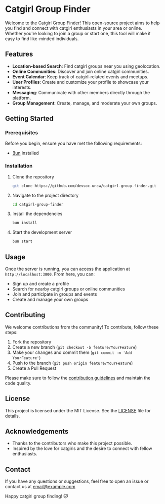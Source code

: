 # Catgirl Group Finder

Welcome to the Catgirl Group Finder! This open-source project aims to help you find and connect with catgirl enthusiasts in your area or online. Whether you're looking to join a group or start one, this tool will make it easy to find like-minded individuals.

## Features

- **Location-based Search**: Find catgirl groups near you using geolocation.
- **Online Communities**: Discover and join online catgirl communities.
- **Event Calendar**: Keep track of catgirl-related events and meetups.
- **User Profiles**: Create and customize your profile to showcase your interests.
- **Messaging**: Communicate with other members directly through the platform.
- **Group Management**: Create, manage, and moderate your own groups.

## Getting Started

### Prerequisites

Before you begin, ensure you have met the following requirements:

- [Bun](https://bun.sh/) installed

### Installation

1. Clone the repository
    ```sh
    git clone https://github.com/devsoc-unsw/catgirl-group-finder.git
    ```

2. Navigate to the project directory
    ```sh
    cd catgirl-group-finder
    ```

3. Install the dependencies
    ```sh
    bun install
    ```

4. Start the development server
    ```sh
    bun start
    ```

## Usage

Once the server is running, you can access the application at `http://localhost:3000`. From here, you can:

- Sign up and create a profile
- Search for nearby catgirl groups or online communities
- Join and participate in groups and events
- Create and manage your own groups

## Contributing

We welcome contributions from the community! To contribute, follow these steps:

1. Fork the repository
2. Create a new branch (`git checkout -b feature/YourFeature`)
3. Make your changes and commit them (`git commit -m 'Add YourFeature'`)
4. Push to the branch (`git push origin feature/YourFeature`)
5. Create a Pull Request

Please make sure to follow the [contribution guidelines](CONTRIBUTING.md) and maintain the code quality.

## License

This project is licensed under the MIT License. See the [LICENSE](LICENSE) file for details.

## Acknowledgements

- Thanks to the contributors who make this project possible.
- Inspired by the love for catgirls and the desire to connect with fellow enthusiasts.

## Contact

If you have any questions or suggestions, feel free to open an issue or contact us at [email@example.com](mailto:email@example.com).

Happy catgirl group finding! 🐱
